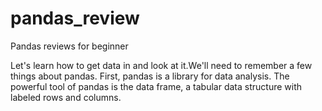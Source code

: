 # pandas_review
Pandas reviews for beginner 

Let's learn how to get data in and look at it.We'll need to remember a few things about pandas. First, pandas is a library for data analysis. The powerful tool of pandas is the data frame, a tabular data structure with labeled rows and columns.
